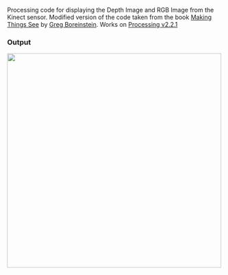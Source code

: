 Processing code for displaying the Depth Image and RGB Image from the Kinect sensor. 
Modified version of the code taken from the book [Making Things See](http://makingthingssee.com/) by  [Greg Boreinstein](http://gregborenstein.com/). Works on [Processing v2.2.1](https://processing.org/download/?processing) 

### Output
<img src="https://raw.githubusercontent.com/krohak/Projects/master/Kinect/simple_depth_image/Capture.PNG" width="500px">
